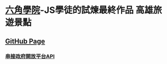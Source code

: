 # [六角學院](https://courses.hexschool.com/courses/enrolled/670042)-JS學徒的試煉最終作品 高雄旅遊景點

## <a href="https://autum55853.github.io/KaohsiungAttractions/" target="_blank">GitHub Page</a>  


### <a href="https://data.kcg.gov.tw/" target="_blank">串接政府開放平台API</a>  

